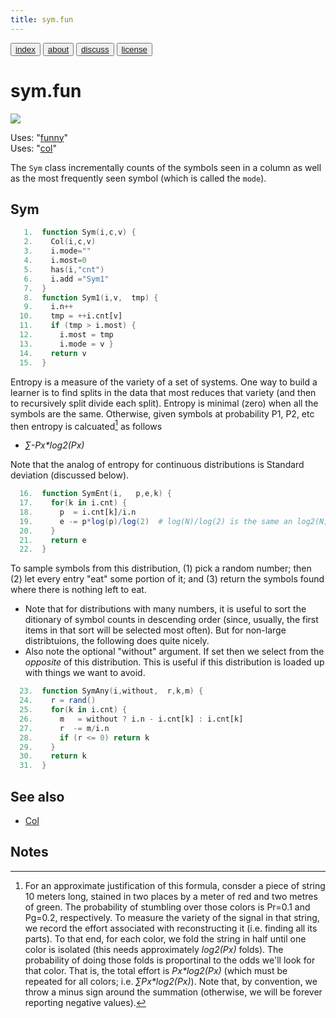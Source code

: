 ```yaml
---
title: sym.fun
---
```


<button class="button button1"><a href="/fun/index">index</a></button>   <button class="button button2"><a href="/fun/ABOUT">about</a></button>   <button class="button button1"><a href="http://github.com/timm/fun/issues">discuss</a></button>    <button class="button button2"><a href="/fun/license">license</a></button> <br>



# sym.fun
<img src="http://yuml.me/diagram/plain;dir:lr/class/[Col|n = 0; col; txt|Col1()]^-[Sym|mode|Sym1(); SymEnt();SymAny()],[Sym]-.-[note: 'SymAny' implements 'sampling'{bg:cornsilk}]">

Uses:  "[funny](funny)"<br>
Uses:  "[col](col)"<br>

The `Sym` class incrementally counts of the symbols seen in a column
as well as the most frequently seen symbol (which is called the  `mode`).


## Sym

```awk
   1.  function Sym(i,c,v) { 
   2.    Col(i,c,v)
   3.    i.mode=""
   4.    i.most=0
   5.    has(i,"cnt") 
   6.    i.add ="Sym1" 
   7.  }
   8.  function Sym1(i,v,  tmp) {
   9.    i.n++
  10.    tmp = ++i.cnt[v]
  11.    if (tmp > i.most) {
  12.      i.most = tmp
  13.      i.mode = v }
  14.    return v
  15.  }
```

Entropy is a measure of the variety of a set of systems.
One way to build a learner is to find splits in the data that most reduces
that variety (and then to recursively split divide each split).
Entropy is minimal (zero) when all the symbols  are the same. Otherwise,
given symbols at probability P1, P2, etc then entropy is calcuated[^ent] as follows 

- _&sum;-Px*log2(Px)_ 

Note that the analog  of entropy for continuous distributions is Standard deviation
(discussed below).

[^ent]: For an approximate justification of  this formula,  consder a piece of string 10 meters long, stained in two places by a  meter of red and two metres of green. The probability of stumbling over those colors is Pr=0.1 and Pg=0.2, respectively. To measure the variety of the signal in that string, we record the effort associated with reconstructing it (i.e. finding all its parts).  To that end, for each color, we fold the string in half until one color is isolated (this needs approximately _log2(Px)_ folds). The  probability of doing those folds is  proportinal to the odds we'll look for that color. That is,  the total effort is _Px*log2(Px)_ (which must be repeated for all colors; i.e. _&sum;Px*log2(Px)_). Note that, by convention, we throw a minus sign around the summation (otherwise, we will be forever reporting negative values).

```awk
  16.  function SymEnt(i,   p,e,k) {
  17.    for(k in i.cnt) {
  18.      p  = i.cnt[k]/i.n
  19.      e -= p*log(p)/log(2)  # log(N)/log(2) is the same an log2(N)
  20.    }
  21.    return e
  22.  }
```

To sample symbols from this distribution, (1) pick a random number;
then (2) let every entry "eat" some portion of it; and (3) return
the symbols found where there is nothing left to eat. 

- Note that for distributions with many numbers, it is useful to
sort the ditionary of symbol counts in descending order (since, usually, the first items in that sort will be selected most often).
But for non-large distribtuions, the following does quite nicely.
- Also note the optional "without" argument. If set then we select
from the _opposite_ of this distribution. This is useful if this
distribution is loaded up with things we want to avoid.

```awk
  23.  function SymAny(i,without,  r,k,m) {
  24.    r = rand()
  25.    for(k in i.cnt) {
  26.      m   = without ? i.n - i.cnt[k] : i.cnt[k]
  27.      r  -= m/i.n
  28.      if (r <= 0) return k
  29.    }
  30.    return k
  31.  }
```

## See also

- [Col](col)


## Notes
